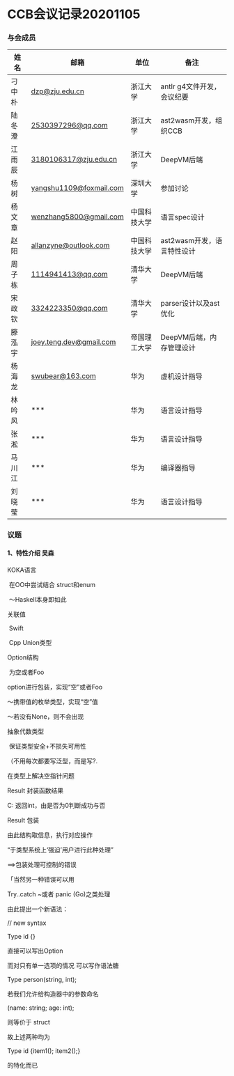 # CCB会议记录20201105

### 与会成员

| **姓名** | **邮箱**                                                  | **单位**     | **备注**                   |
| -------- | --------------------------------------------------------- | ------------ | -------------------------- |
| 刁中朴   | [dzp@zju.edu.cn](mailto:dzp@zju.edu.cn)                   | 浙江大学     | antlr g4文件开发，会议纪要 |
| 陆冬澄   | [2530397296@qq.com](mailto:2530397296@qq.com)             | 浙江大学     | ast2wasm开发，组织CCB      |
| 江雨辰   | [3180106317@zju.edu.cn](mailto:3180106317@zju.edu.cn)     | 浙江大学     | DeepVM后端                 |
| 杨树     | [yangshu1109@foxmail.com](mailto:yangshu1109@foxmail.com) | 深圳大学     | 参加讨论                   |
| 杨文章   | [wenzhang5800@gmail.com](mailto:wenzhang5800@gmail.com)   | 中国科技大学 | 语言spec设计               |
| 赵阳   | [allanzyne@outlook.com](mailto:allanzyne@outlook.com)        | 中国科技大学     | ast2wasm开发，语言特性设计      |
| 周子栋 | [1114941413@qq.com](mailto:1114941413@qq.com)                | 清华大学         | DeepVM后端                      |
| 宋政钦 | [3324223350@qq.com](mailto:3324223350@qq.com)                | 清华大学         | parser设计以及ast优化           |
| 滕泓宇 | [joey.teng.dev@gmail.com](mailto:joey.teng.dev@gmail.com)    | 帝国理工大学     | DeepVM后端，内存管理设计        |
| 杨海龙   | [swubear@163.com](mailto:swubear@163.com)                 | 华为         | 虚机设计指导               |
| 林吟风   | ***                                                       | 华为         | 语言设计指导               |
| 张淞     | ***                                                       | 华为         | 语言设计指导               |
| 马川江   | ***                                                       | 华为         | 编译器指导                 |
| 刘晓莹   | ***                                                       | 华为         | 语言设计指导               |

### 议题

#### 1、特性介绍 吴森

KOKA语言

​	在OO中尝试结合 struct和enum

​	～Haskell本身即如此



关联值

​	Swift

​	Cpp Union类型



Option结构

​	为空或者Foo

  option进行包装，实现“空”或者Foo

  ～携带值的枚举类型，实现“空”值

  ～若没有None，则不会出现

  

抽象代数类型

​	保证类型安全+不损失可用性

（不用每次都要写泛型，而是写?.





在类型上解决空指针问题

 

 

Result 封装函数结果

C: 返回int，由是否为0判断成功与否

Result 包装



由此结构取信息，执行对应操作

“于类型系统上‘强迫’用户进行此种处理”

==>包装处理可控制的错误

 

「当然另一种错误可以用

Try..catch ~或者 panic (Go)之类处理

 

 

由此提出一个新语法：

// new syntax

Type id<T> {}

直接可以写出Option

 

而对只有单一选项的情况 可以写作语法糖

Type person(string, int);

 

若我们允许给构造器中的参数命名

(name: string; age: int);

则等价于 struct



故上述两种均为

Type id {item1(); item2();}

的特化而已
